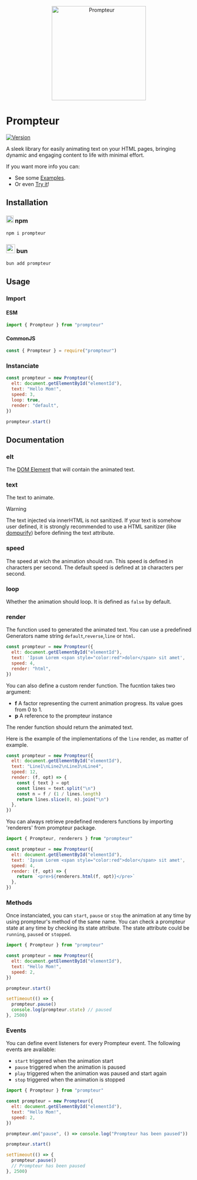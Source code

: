 <div align="center">
  <a href="https://pierre-cm.github.io/prompteur-website">
    <img src="https://pierre-cm.github.io/prompteur-website/prompteur.svg" width="256" height="auto" alt="Prompteur"/>
  </a>
</div>

# Prompteur

[![Version](https://img.shields.io/npm/v/prompteur.svg)](https://www.npmjs.com/package/prompteur)

A sleek library for easily animating text on your HTML pages, bringing dynamic and engaging content to life with minimal effort.

If you want more info you can:

- See some [Examples](https://pierre-cm.github.io/prompteur-website/examples).
- Or even [Try it](https://pierre-cm.github.io/prompteur-website/try)!

## Installation

### <img src="https://raw.githubusercontent.com/npm/logos/master/npm%20square/n.svg" width="20px"> npm

```bash
npm i prompteur
```

### <img src="https://bun.sh/logo.svg" width="24px"> bun

```bash
bun add prompteur
```

## Usage

### Import

#### ESM

```javascript
import { Prompteur } from "prompteur"
```

#### CommonJS

```javascript
const { Prompteur } = require("prompteur")
```

### Instanciate

```javascript
const prompteur = new Prompteur({
  elt: document.getElementById("elementId"),
  text: "Hello Mom!",
  speed: 3,
  loop: true,
  render: "default",
})

prompteur.start()
```

## Documentation

### elt

The [DOM Element](https://developer.mozilla.org/en-US/docs/Web/API/Element) that will contain the animated text.

### text

The text to animate.

> [!WARNING]  
> The text injected via innerHTML is not sanitized. If your text is somehow user defined, it is strongly recommended to use a HTML sanitizer (like [dompurify](https://www.npmjs.com/package/dompurify)) before defining the text attribute.

### speed

The speed at wich the animation should run. This speed is defined in characters per second. The default speed is defined at `10` characters per second.

### loop

Whether the animation should loop. It is defined as `false` by default.

### render

The function used to generated the animated text. You can use a predefined Generators name string `default`,`reverse`,`line` or `html`.

```javascript
const prompteur = new Prompteur({
  elt: document.getElementById("elementId"),
  text: 'Ipsum Lorem <span style="color:red">dolor</span> sit amet',
  speed: 4,
  render: "html",
})
```

You can also define a custom render function. The fucntion takes two argument:

- **f** A factor representing the current animation progress. Its value goes from 0 to 1.
- **p** A reference to the prompteur instance

The render function should return the animated text.

Here is the example of the implementations of the `line` render, as matter of example.

```javascript
const prompteur = new Prompteur({
  elt: document.getElementById("elementId"),
  text: "Line1\nLine2\nLine3\nLine4",
  speed: 12,
  render: (f, opt) => {
    const { text } = opt
    const lines = text.split("\n")
    const n = f / (1 / lines.length)
    return lines.slice(0, n).join("\n")
  },
})
```

You can always retrieve predefined renderers functions by importing 'renderers' from prompteur package.

```javascript
import { Prompteur, renderers } from "prompteur"

const prompteur = new Prompteur({
  elt: document.getElementById("elementId"),
  text: 'Ipsum Lorem <span style="color:red">dolor</span> sit amet',
  speed: 4,
  render: (f, opt) => {
    return `<pre>${renderers.html(f, opt)}</pre>`
  },
})
```

### Methods

Once instanciated, you can `start`, `pause` or `stop` the animation at any time by using prompteur's method of the same name. You can check a prompteur state at any time by checking its state attribute. The state attribute could be `running`, `paused` or `stopped`.

```javascript
import { Prompteur } from "prompteur"

const prompteur = new Prompteur({
  elt: document.getElementById("elementId"),
  text: "Hello Mom!",
  speed: 2,
})

prompteur.start()

setTimeout(() => {
  prompteur.pause()
  console.log(prompteur.state) // paused
}, 2500)
```

### Events

You can define event listeners for every Prompteur event. The following events are available:

- `start` triggered when the animation start
- `pause` triggered when the animation is paused
- `play` triggered when the animation was paused and start again
- `stop` triggered when the animation is stopped

```javascript
import { Prompteur } from "prompteur"

const prompteur = new Prompteur({
  elt: document.getElementById("elementId"),
  text: "Hello Mom!",
  speed: 2,
})

prompteur.on("pause", () => console.log("Prompteur has been paused"))

prompteur.start()

setTimeout(() => {
  prompteur.pause()
  // Prompteur has been paused
}, 2500)
```
